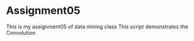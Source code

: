 # Assignment05
This is my assignment05 of data mining class
This script demonstrates the Convolution
